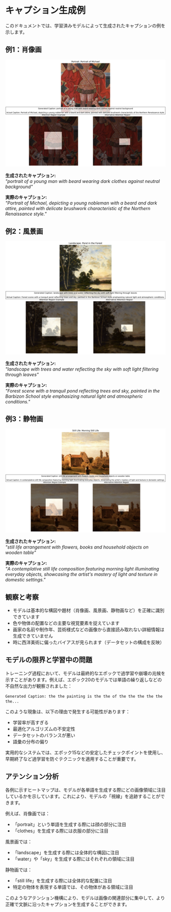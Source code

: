 # キャプション生成例

このドキュメントでは、学習済みモデルによって生成されたキャプションの例を示します。

## 例1：肖像画
![肖像画の例](caption_example_1_portrait.png)

**生成されたキャプション:**  
_"portrait of a young man with beard wearing dark clothes against neutral background"_

**実際のキャプション:**  
_"Portrait of Michael, depicting a young nobleman with a beard and dark attire, painted with delicate brushwork characteristic of the Northern Renaissance style."_

## 例2：風景画
![風景画の例](caption_example_2_landscape.png)

**生成されたキャプション:**  
_"landscape with trees and water reflecting the sky with soft light filtering through leaves"_

**実際のキャプション:**  
_"Forest scene with a tranquil pond reflecting trees and sky, painted in the Barbizon School style emphasizing natural light and atmospheric conditions."_

## 例3：静物画
![静物画の例](caption_example_3_still_life.png)

**生成されたキャプション:**  
_"still life arrangement with flowers, books and household objects on wooden table"_

**実際のキャプション:**  
_"A contemplative still life composition featuring morning light illuminating everyday objects, showcasing the artist's mastery of light and texture in domestic settings."_

## 観察と考察

- モデルは基本的な構図や題材（肖像画、風景画、静物画など）を正確に識別できています
- 色や物体の配置などの主要な視覚要素を捉えています
- 画家の名前や制作年、芸術様式などの画像から直接読み取れない詳細情報は生成できていません
- 時に西洋美術に偏ったバイアスが見られます（データセットの構成を反映）

## モデルの限界と学習中の問題

トレーニング過程において、モデルは最終的なエポックで過学習や崩壊の兆候を示すことがあります。例えば、エポック20のモデルでは単語の繰り返しなどの不自然な出力が観察されました：

```
Generated Caption: the the painting is the the of the the the the the the...
```

このような現象は、以下の理由で発生する可能性があります：
- 学習率が高すぎる
- 最適化アルゴリズムの不安定性
- データセットのバランスが悪い
- 語彙の分布の偏り

実用的なシステムでは、エポック15などの安定したチェックポイントを使用し、早期終了など過学習を防ぐテクニックを適用することが重要です。

## アテンション分析

各例に示すヒートマップは、モデルが各単語を生成する際にどの画像領域に注目しているかを示しています。これにより、モデルの「視線」を追跡することができます。

例えば、肖像画では：
- 「portrait」という単語を生成する際には顔の部分に注目
- 「clothes」を生成する際には衣服の部分に注目

風景画では：
- 「landscape」を生成する際には全体的な構図に注目
- 「water」や「sky」を生成する際にはそれぞれの領域に注目

静物画では：
- 「still life」を生成する際には全体的な配置に注目
- 特定の物体を表現する単語では、その物体がある領域に注目

このようなアテンション機構により、モデルは画像の関連部分に集中して、より正確で文脈に沿ったキャプションを生成することができます。